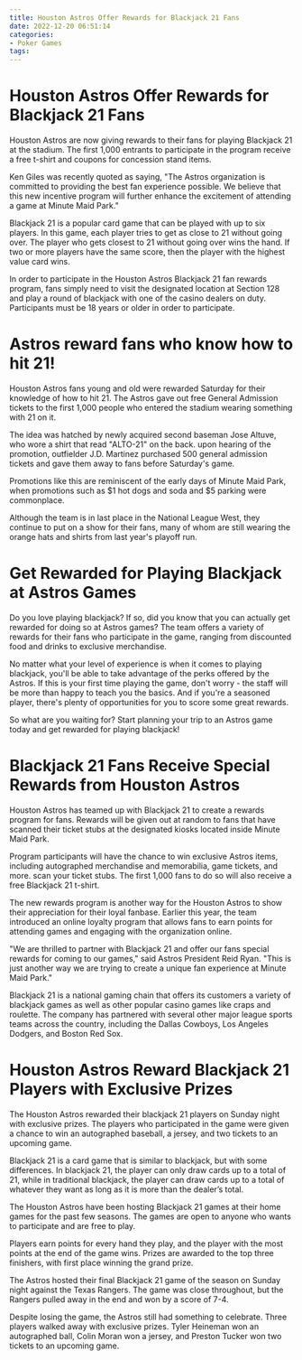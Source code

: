 ```yaml
---
title: Houston Astros Offer Rewards for Blackjack 21 Fans
date: 2022-12-20 06:51:14
categories:
- Poker Games
tags:
---
```



#  Houston Astros Offer Rewards for Blackjack 21 Fans

Houston Astros are now giving rewards to their fans for playing Blackjack 21 at the stadium. The first 1,000 entrants to participate in the program receive a free t-shirt and coupons for concession stand items.

Ken Giles was recently quoted as saying, "The Astros organization is committed to providing the best fan experience possible. We believe that this new incentive program will further enhance the excitement of attending a game at Minute Maid Park."

Blackjack 21 is a popular card game that can be played with up to six players. In this game, each player tries to get as close to 21 without going over. The player who gets closest to 21 without going over wins the hand. If two or more players have the same score, then the player with the highest value card wins.

In order to participate in the Houston Astros Blackjack 21 fan rewards program, fans simply need to visit the designated location at Section 128 and play a round of blackjack with one of the casino dealers on duty. Participants must be 18 years or older in order to participate.

#  Astros reward fans who know how to hit 21!

Houston Astros fans young and old were rewarded Saturday for their knowledge of how to hit 21. The Astros gave out free General Admission tickets to the first 1,000 people who entered the stadium wearing something with 21 on it.

The idea was hatched by newly acquired second baseman Jose Altuve, who wore a shirt that read "ALTO-21" on the back. upon hearing of the promotion, outfielder J.D. Martinez purchased 500 general admission tickets and gave them away to fans before Saturday's game.

Promotions like this are reminiscent of the early days of Minute Maid Park, when promotions such as $1 hot dogs and soda and $5 parking were commonplace.

Although the team is in last place in the National League West, they continue to put on a show for their fans, many of whom are still wearing the orange hats and shirts from last year's playoff run.

#  Get Rewarded for Playing Blackjack at Astros Games

Do you love playing blackjack? If so, did you know that you can actually get rewarded for doing so at Astros games? The team offers a variety of rewards for their fans who participate in the game, ranging from discounted food and drinks to exclusive merchandise.

No matter what your level of experience is when it comes to playing blackjack, you'll be able to take advantage of the perks offered by the Astros. If this is your first time playing the game, don't worry - the staff will be more than happy to teach you the basics. And if you're a seasoned player, there's plenty of opportunities for you to score some great rewards.

So what are you waiting for? Start planning your trip to an Astros game today and get rewarded for playing blackjack!

#  Blackjack 21 Fans Receive Special Rewards from Houston Astros

Houston Astros has teamed up with Blackjack 21 to create a rewards program for fans. Rewards will be given out at random to fans that have scanned their ticket stubs at the designated kiosks located inside Minute Maid Park.

Program participants will have the chance to win exclusive Astros items, including autographed merchandise and memorabilia, game tickets, and more. scan your ticket stubs. The first 1,000 fans to do so will also receive a free Blackjack 21 t-shirt.

The new rewards program is another way for the Houston Astros to show their appreciation for their loyal fanbase. Earlier this year, the team introduced an online loyalty program that allows fans to earn points for attending games and engaging with the organization online.

"We are thrilled to partner with Blackjack 21 and offer our fans special rewards for coming to our games," said Astros President Reid Ryan. "This is just another way we are trying to create a unique fan experience at Minute Maid Park."

Blackjack 21 is a national gaming chain that offers its customers a variety of blackjack games as well as other popular casino games like craps and roulette. The company has partnered with several other major league sports teams across the country, including the Dallas Cowboys, Los Angeles Dodgers, and Boston Red Sox.

#  Houston Astros Reward Blackjack 21 Players with Exclusive Prizes

The Houston Astros rewarded their blackjack 21 players on Sunday night with exclusive prizes. The players who participated in the game were given a chance to win an autographed baseball, a jersey, and two tickets to an upcoming game.

Blackjack 21 is a card game that is similar to blackjack, but with some differences. In blackjack 21, the player can only draw cards up to a total of 21, while in traditional blackjack, the player can draw cards up to a total of whatever they want as long as it is more than the dealer’s total.

The Houston Astros have been hosting Blackjack 21 games at their home games for the past few seasons. The games are open to anyone who wants to participate and are free to play.

Players earn points for every hand they play, and the player with the most points at the end of the game wins. Prizes are awarded to the top three finishers, with first place winning the grand prize.

The Astros hosted their final Blackjack 21 game of the season on Sunday night against the Texas Rangers. The game was close throughout, but the Rangers pulled away in the end and won by a score of 7-4.

Despite losing the game, the Astros still had something to celebrate. Three players walked away with exclusive prizes. Tyler Heineman won an autographed ball, Colin Moran won a jersey, and Preston Tucker won two tickets to an upcoming game.